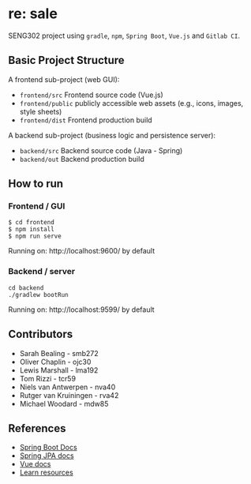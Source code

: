 # re: sale

SENG302 project using `gradle`, `npm`, `Spring Boot`, `Vue.js` and `Gitlab CI`.

## Basic Project Structure

A frontend sub-project (web GUI):

- `frontend/src` Frontend source code (Vue.js)
- `frontend/public` publicly accessible web assets (e.g., icons, images, style sheets)
- `frontend/dist` Frontend production build

A backend sub-project (business logic and persistence server):

- `backend/src` Backend source code (Java - Spring)
- `backend/out` Backend production build

## How to run

### Frontend / GUI

    $ cd frontend
    $ npm install
    $ npm run serve

Running on: http://localhost:9600/ by default

### Backend / server

    cd backend
    ./gradlew bootRun

Running on: http://localhost:9599/ by default

## Contributors
- Sarah Bealing - smb272
- Oliver Chaplin - ojc30
- Lewis Marshall - lma192
- Tom Rizzi - tcr59
- Niels van Antwerpen - nva40
- Rutger van Kruiningen - rva42
- Michael Woodard - mdw85
## References

- [Spring Boot Docs](https://docs.spring.io/spring-boot/docs/current/reference/htmlsingle/)
- [Spring JPA docs](https://docs.spring.io/spring-data/jpa/docs/current/reference/html/)
- [Vue docs](https://vuejs.org/v2/guide/)
- [Learn resources](https://learn.canterbury.ac.nz/course/view.php?id=10577&section=11)
